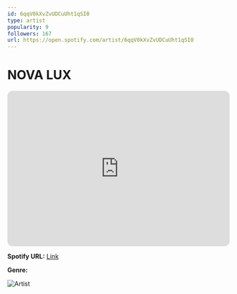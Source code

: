```yaml
---
id: 6qqV0kXvZvUDCuUht1qSI0
type: artist
popularity: 9
followers: 167
url: https://open.spotify.com/artist/6qqV0kXvZvUDCuUht1qSI0
---
```

# NOVA LUX

<iframe style="border-radius:12px" src="https://open.spotify.com/embed/artist/6qqV0kXvZvUDCuUht1qSI0" width="100%" height="352" frameBorder="0" allowfullscreen="" allow="autoplay; clipboard-write; encrypted-media; fullscreen; picture-in-picture" loading="lazy"></iframe>

**Spotify URL:** [Link](https://open.spotify.com/artist/6qqV0kXvZvUDCuUht1qSI0)

**Genre:** 

![Artist](https://i.scdn.co/image/ab6761610000e5eb3933aa03acc3db16ba313a39)
